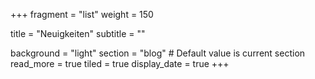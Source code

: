 +++
fragment = "list"
weight = 150

title = "Neuigkeiten"
subtitle = ""

background = "light"
section = "blog" # Default value is current section
read_more = true
tiled = true
display_date = true
+++
